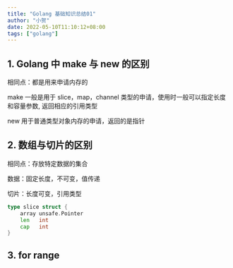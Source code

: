 ```yaml
---
title: "Golang 基础知识总结01"
author: "小贺"
date: 2022-05-10T11:10:12+08:00
tags: ["golang"]
---
```


## 1. Golang 中 make 与 new 的区别

相同点：都是用来申请内存的

make 一般是用于 slice，map，channel 类型的申请，使用时一般可以指定长度和容量参数, 返回相应的引用类型

new 用于普通类型对象内存的申请，返回的是指针

## 2. 数组与切片的区别

相同点：存放特定数据的集合

数据：固定长度，不可变，值传递

切片：长度可变，引用类型

```go
type slice struct {
	array unsafe.Pointer
	len   int
	cap   int
}
```

## 3. for range 